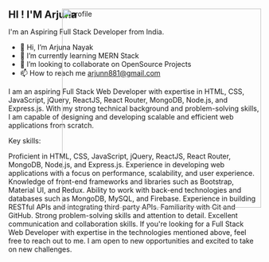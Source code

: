 
<div>
<img src="https://cdn.iconscout.com/icon/premium/png-256-thumb/front-end-developer-4830933-4041850.png" style="height:400px; width:400px; position:absolute; left:35%;"  alt="profile" />

<h1 style="font-size:20px;"> HI ! I'M Arjuna </h1>
</div>




I'm an Aspiring Full Stack Developer from India.

- 👋 Hi, I’m Arjuna Nayak
- 🌱 I’m currently learning MERN Stack
- 💞️ I’m looking to collaborate on OpenSource Projects
- 📫 How to reach me arjunn881@gmail.com

I am an aspiring Full Stack Web Developer with expertise in HTML, CSS, JavaScript, jQuery, ReactJS, React Router, MongoDB, Node.js, and Express.js. With my strong technical background and problem-solving skills, I am capable of designing and developing scalable and efficient web applications from scratch.

Key skills:

Proficient in HTML, CSS, JavaScript, jQuery, ReactJS, React Router, MongoDB, Node.js, and Express.js.
Experience in developing web applications with a focus on performance, scalability, and user experience.
Knowledge of front-end frameworks and libraries such as Bootstrap, Material UI, and Redux.
Ability to work with back-end technologies and databases such as MongoDB, MySQL, and Firebase.
Experience in building RESTful APIs and integrating third-party APIs.
Familiarity with Git and GitHub.
Strong problem-solving skills and attention to detail.
Excellent communication and collaboration skills.
If you're looking for a Full Stack Web Developer with expertise in the technologies mentioned above, feel free to reach out to me. I am open to new opportunities and excited to take on new challenges.

<!---

--->
